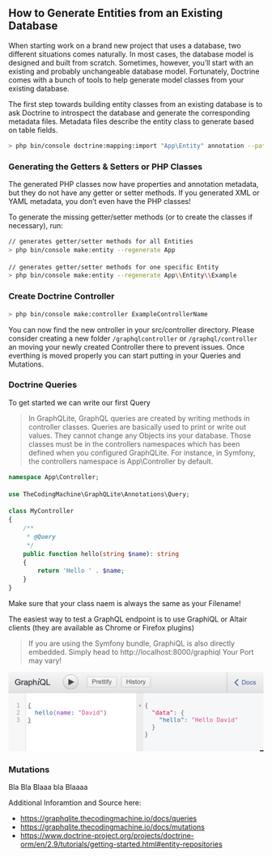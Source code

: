 ## How to Generate Entities from an Existing Database

When starting work on a brand new project that uses a database, two different situations comes naturally. In most cases, the database model is designed and built from scratch. Sometimes, however, you’ll start with an existing and probably unchangeable database model. Fortunately, Doctrine comes with a bunch of tools to help generate model classes from your existing database.

The first step towards building entity classes from an existing database is to ask Doctrine to introspect the database and generate the corresponding metadata files. Metadata files describe the entity class to generate based on table fields.

```bash
> php bin/console doctrine:mapping:import "App\Entity" annotation --path=src/Entity
```

### Generating the Getters & Setters or PHP Classes
The generated PHP classes now have properties and annotation metadata, but they do not have any getter or setter methods. If you generated XML or YAML metadata, you don’t even have the PHP classes!

To generate the missing getter/setter methods (or to create the classes if necessary), run:
```bash
// generates getter/setter methods for all Entities
> php bin/console make:entity --regenerate App

// generates getter/setter methods for one specific Entity
> php bin/console make:entity --regenerate App\\Entity\\Example
```
### Create Doctrine Controller
```bash
> php bin/console make:controller ExampleControllerName
```
You can now find the new ontroller in your src/controller directory. Please consider creating a new folder `/graphqlcontroller` or `/graphql/controller` an moving your newly created Controller there to prevent issues. Once everthing is moved properly you can start putting in your Queries and Mutations.

### Doctrine Queries
To get started we can write our first Query

>In GraphQLite, GraphQL queries are created by writing methods in controller classes.
Queries are basically used to print or write out values. They cannot change any Objects ins your database.
Those classes must be in the controllers namespaces which has been defined when you configured GraphQLite. For instance, in Symfony, the controllers namespace is App\Controller by default.

```php
namespace App\Controller;

use TheCodingMachine\GraphQLite\Annotations\Query;

class MyController
{
    /**
     * @Query
     */
    public function hello(string $name): string
    {
        return 'Hello ' . $name;
    }
}
```
Make sure that your class naem is always the same as your Filename!

The easiest way to test a GraphQL endpoint is to use GraphiQL or Altair clients (they are available as Chrome or Firefox plugins)
>If you are using the Symfony bundle, GraphiQL is also directly embedded.
Simply head to http://localhost:8000/graphiql
> Your Port may vary!

![](uploads/f9918a21c1125f31d935452c1a14ce90/query1-5a22bbe2398efcc725ea571a07ff2c9b.png)

### Mutations

Bla Bla Blaaa bla Blaaaa





Additional Inforamtion and Source here:
- https://graphqlite.thecodingmachine.io/docs/queries
- https://graphqlite.thecodingmachine.io/docs/mutations
- https://www.doctrine-project.org/projects/doctrine-orm/en/2.9/tutorials/getting-started.html#entity-repositories